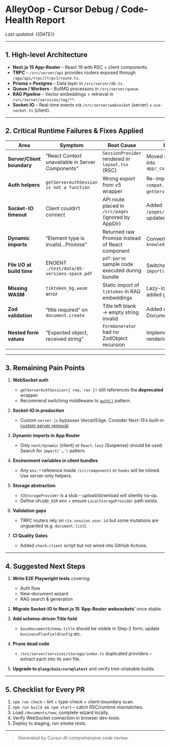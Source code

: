 # AlleyOop ‑ Cursor Debug / Code-Health Report

_Last updated: {{DATE}}_

---

## 1. High-level Architecture

* **Next.js 15 App-Router** – React 19 with RSC + client components.
* **TRPC** – `/src/server/api` provides routers exposed through `/app/api/trpc/[trpc]/route.ts`.
* **Prisma + Postgres** – Data layer in `/src/server/db.ts`.
* **Queue / Workers** – BullMQ processors in `/src/server/queue`.
* **RAG Pipeline** – Vector embeddings + retrieval in `/src/server/services/rag/**`.
* **Socket-IO** – Real-time events via `/src/server/websocket` (server) + `use-socket.ts` (client).

---

## 2. Critical Runtime Failures & Fixes Applied

| Area | Symptom | Root Cause | Fix Implemented |
|------|---------|-----------|-----------------|
| **Server/Client boundary** | “React Context unavailable in Server Components” | `SessionProvider` rendered in `layout.tsx` (RSC) | Moved all client-only providers into `app/_components/providers.tsx` |
| **Auth helpers** | `getServerAuthSession is not a function` | Wrong export from v5 wrapper | Re-implemented `auth-compat.ts` using `getServerSession` (v4) |
| **Socket-IO timeout** | Client couldn’t connect | API route placed in `/src/pages` (ignored by AppDir) | Added `/pages/api/socketio.ts`, updated hook path |
| **Dynamic imports** | “Element type is invalid…Promise” | Returned raw Promise instead of React component | Converted to `next/dynamic` in `knowledge/page.tsx` |
| **File I/O at build time** | ENOENT `./test/data/05-versions-space.pdf` | `pdf-parse` sample code executed during bundle | Switched to dynamic `import("pdf-parse")` |
| **Missing WASM** | `tiktoken_bg.wasm` error | Static import of `tiktoken` in RAG embeddings | Lazy-loaded tokenizer and added graceful fallback |
| **Zod validation** | “title required” on `document.create` | Title left blank → empty string invalid | Added default “Untitled Document” |
| **Nested form values** | “Expected object, received string” | `FormGenerator` had no ZodObject recursion | Implemented nested-object rendering |

---

## 3. Remaining Pain Points

1. **WebSocket auth**
   * `getServerAuthSession({ req, res })` still references the **deprecated** wrapper.
   * Recommend switching middleware to [`auth()`](https://next-auth.js.org/v4/auth) pattern.

2. **Socket-IO in production**
   * Custom `server.js` bypasses Vercel/Edge. Consider Next-15’s built-in [custom server removal](https://nextjs.org/docs/pages/building-your-application/routing/custom-server#nextjs-14-and-up).

3. **Dynamic imports in App Router**
   * Only `next/dynamic` (client) or `React.lazy` (Suspense) should be used. Search for `import('…')` pattern.

4. **Environment variables in client bundles**
   * Any `env.*` reference inside `/src/components` or `hooks` will be inlined. Use server-only helpers.

5. **Storage abstraction**
   * `S3StorageProvider` is a stub – upload/download will silently no-op.
   * Define `UPLOAD_DIR` env + ensure `LocalStorageProvider` path exists.

6. **Validation gaps**
   * TRPC routers rely on `ctx.session.user.id` but some mutations are unguarded (e.g. `document.list`).

7. **CI Quality Gates**
   * Added `check:client` script but not wired into GitHub Actions.

---

## 4. Suggested Next Steps

1. **Write E2E Playwright tests** covering:
   * Auth flow
   * New-document wizard
   * RAG search & generation

2. **Migrate Socket-IO to Next.js 15 ‘App-Router websockets’** once stable.

3. **Add schema-driven Title field**
   * `baseDocumentSchema.title` should be visible in Step-2 form; update `businessPlanFieldConfig` etc.

4. **Prune dead code**
   * `/src/server/services/storage/index.ts` duplicated providers – extract each into its own file.

5. **Upgrade to `@langchain/core@latest`** and verify tree-shakable builds.

---

## 5. Checklist for Every PR

1. `npm run check` – lint + type-check + client-boundary scan.
2. `npm run build && npm start` – catch RSC/runtime mismatches.
3. Load `/documents/new`, complete wizard locally.
4. Verify WebSocket connection in browser dev-tools.
5. Deploy to staging, run smoke tests.

---

> Generated by Cursor-AI comprehensive code review. 